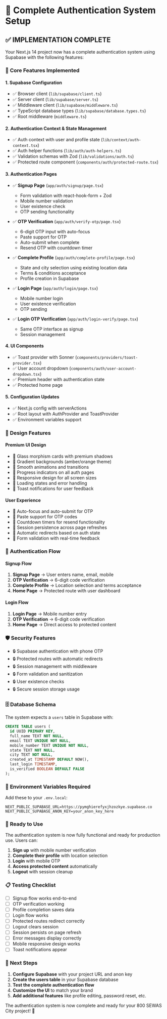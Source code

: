 # 🔐 Complete Authentication System Setup

## ✅ IMPLEMENTATION COMPLETE

Your Next.js 14 project now has a complete authentication system using Supabase with the following features:

### 🚀 **Core Features Implemented**

#### **1. Supabase Configuration**
- ✅ Browser client (`lib/supabase/client.ts`)
- ✅ Server client (`lib/supabase/server.ts`) 
- ✅ Middleware client (`lib/supabase/middleware.ts`)
- ✅ TypeScript database types (`lib/supabase/database.types.ts`)
- ✅ Root middleware (`middleware.ts`)

#### **2. Authentication Context & State Management**
- ✅ Auth context with user and profile state (`lib/context/auth-context.tsx`)
- ✅ Auth helper functions (`lib/auth/auth-helpers.ts`)
- ✅ Validation schemas with Zod (`lib/validations/auth.ts`)
- ✅ Protected route component (`components/auth/protected-route.tsx`)

#### **3. Authentication Pages**
- ✅ **Signup Page** (`app/auth/signup/page.tsx`)
  - Form validation with react-hook-form + Zod
  - Mobile number validation
  - User existence check
  - OTP sending functionality

- ✅ **OTP Verification** (`app/auth/verify-otp/page.tsx`)
  - 6-digit OTP input with auto-focus
  - Paste support for OTP
  - Auto-submit when complete
  - Resend OTP with countdown timer

- ✅ **Complete Profile** (`app/auth/complete-profile/page.tsx`)
  - State and city selection using existing location data
  - Terms & conditions acceptance
  - Profile creation in Supabase

- ✅ **Login Page** (`app/auth/login/page.tsx`)
  - Mobile number login
  - User existence verification
  - OTP sending

- ✅ **Login OTP Verification** (`app/auth/login-verify/page.tsx`)
  - Same OTP interface as signup
  - Session management

#### **4. UI Components**
- ✅ Toast provider with Sonner (`components/providers/toast-provider.tsx`)
- ✅ User account dropdown (`components/auth/user-account-dropdown.tsx`)
- ✅ Premium header with authentication state
- ✅ Protected home page

#### **5. Configuration Updates**
- ✅ Next.js config with serverActions
- ✅ Root layout with AuthProvider and ToastProvider
- ✅ Environment variables support

### 🎨 **Design Features**

#### **Premium UI Design**
- 🎨 Glass morphism cards with premium shadows
- 🎨 Gradient backgrounds (amber/orange theme)
- 🎨 Smooth animations and transitions
- 🎨 Progress indicators on all auth pages
- 🎨 Responsive design for all screen sizes
- 🎨 Loading states and error handling
- 🎨 Toast notifications for user feedback

#### **User Experience**
- 🔄 Auto-focus and auto-submit for OTP
- 🔄 Paste support for OTP codes
- 🔄 Countdown timers for resend functionality
- 🔄 Session persistence across page refreshes
- 🔄 Automatic redirects based on auth state
- 🔄 Form validation with real-time feedback

### 📱 **Authentication Flow**

#### **Signup Flow**
1. **Signup Page** → User enters name, email, mobile
2. **OTP Verification** → 6-digit code verification
3. **Complete Profile** → Location selection and terms acceptance
4. **Home Page** → Protected route with user dashboard

#### **Login Flow**
1. **Login Page** → Mobile number entry
2. **OTP Verification** → 6-digit code verification  
3. **Home Page** → Direct access to protected content

### 🛡️ **Security Features**

- 🔒 Supabase authentication with phone OTP
- 🔒 Protected routes with automatic redirects
- 🔒 Session management with middleware
- 🔒 Form validation and sanitization
- 🔒 User existence checks
- 🔒 Secure session storage usage

### 🗄️ **Database Schema**

The system expects a `users` table in Supabase with:
```sql
CREATE TABLE users (
  id UUID PRIMARY KEY,
  full_name TEXT NOT NULL,
  email TEXT UNIQUE NOT NULL,
  mobile_number TEXT UNIQUE NOT NULL,
  state TEXT NOT NULL,
  city TEXT NOT NULL,
  created_at TIMESTAMP DEFAULT NOW(),
  last_login TIMESTAMP,
  is_verified BOOLEAN DEFAULT FALSE
);
```

### 🔧 **Environment Variables Required**

Add these to your `.env.local`:
```env
NEXT_PUBLIC_SUPABASE_URL=https://pymghierefyxjhzozkye.supabase.co
NEXT_PUBLIC_SUPABASE_ANON_KEY=your_anon_key_here
```

### 🚀 **Ready to Use**

The authentication system is now fully functional and ready for production use. Users can:

1. **Sign up** with mobile number verification
2. **Complete their profile** with location selection
3. **Login** with mobile OTP
4. **Access protected content** automatically
5. **Logout** with session cleanup

### 📋 **Testing Checklist**

- [ ] Signup flow works end-to-end
- [ ] OTP verification working
- [ ] Profile completion saves data
- [ ] Login flow works
- [ ] Protected routes redirect correctly
- [ ] Logout clears session
- [ ] Session persists on page refresh
- [ ] Error messages display correctly
- [ ] Mobile responsive design works
- [ ] Toast notifications appear

### 🎯 **Next Steps**

1. **Configure Supabase** with your project URL and anon key
2. **Create the users table** in your Supabase database
3. **Test the complete authentication flow**
4. **Customize the UI** to match your brand
5. **Add additional features** like profile editing, password reset, etc.

The authentication system is now complete and ready for your 800 SEWAS City project! 🎉